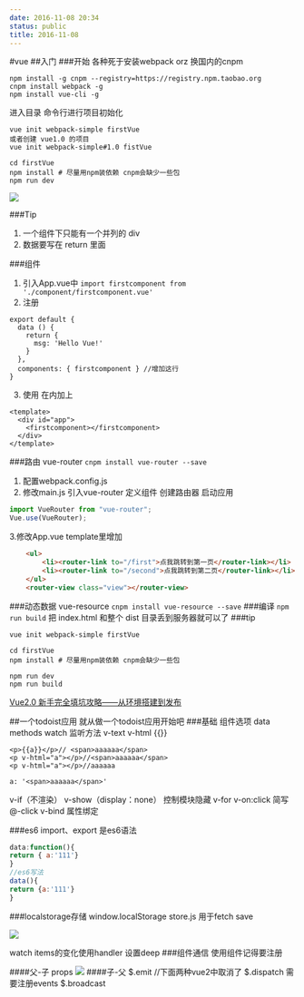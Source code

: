 ```yaml
---
date: 2016-11-08 20:34
status: public
title: 2016-11-08
---
```


#vue
##入门
###开始
各种死于安装webpack  orz
换国内的cnpm
```
npm install -g cnpm --registry=https://registry.npm.taobao.org
cnpm install webpack -g
npm install vue-cli -g

```
进入目录 命令行进行项目初始化
```
vue init webpack-simple firstVue
或者创建 vue1.0 的项目
vue init webpack-simple#1.0 fistVue

cd firstVue
npm install # 尽量用npm装依赖 cnpm会缺少一些包 
npm run dev
```

![](~/23-00-51.jpg)

###Tip
1. 一个组件下只能有一个并列的 div
2. 数据要写在 return 里面

###组件
1. 引入App.vue中 `import firstcomponent from './component/firstcomponent.vue'`
2. 注册 
```
export default {
  data () {
    return {
      msg: 'Hello Vue!'
    }
  },
  components: { firstcomponent } //增加这行
}
```
3. 使用 在<template></template>内加上
```
<template>
  <div id="app">
    <firstcomponent></firstcomponent>
  </div>
</template>
```
###路由 vue-router
`cnpm install vue-router --save`
1. 配置webpack.config.js
2. 修改main.js 引入vue-router
定义组件
创建路由器
启动应用
```js
import VueRouter from "vue-router";
Vue.use(VueRouter);
```
3.修改App.vue
template里增加
```html
    <ul>
        <li><router-link to="/first">点我跳转到第一页</router-link></li>
        <li><router-link to="/second">点我跳转到第二页</router-link></li>
    </ul>
    <router-view class="view"></router-view>
```
###动态数据 vue-resource
`cnpm install vue-resource --save`
###编译
`npm run build`
把 index.html 和整个 dist 目录丢到服务器就可以了
###tip
```
vue init webpack-simple firstVue

cd firstVue
npm install # 尽量用npm装依赖 cnpm会缺少一些包 

npm run dev
npm run build
```
[Vue2.0 新手完全填坑攻略——从环境搭建到发布](http://www.jianshu.com/p/5ba253651c3b)

##一个todoist应用
就从做一个todoist应用开始吧
###基础 组件选项
data
methods
watch 监听方法
v-text v-html {{}}
```
<p>{{a}}</p>// <span>aaaaaa</span>
<p v-html="a"></p>//<span>aaaaaa</span>
<p v-html="a"></p>//aaaaaa

a: '<span>aaaaaa</span>'
```
v-if（不渲染） v-show（display：none） 控制模块隐藏
v-for
v-on:click 简写 @-click
v-bind 属性绑定

###es6
import、export 是es6语法 
```js
data:function(){
return { a:'111'}
}
//es6写法
data(){
return {a:'111'}
}
```  
###localstorage存储
window.localStorage
store.js 用于fetch save

![](~/21-12-25.jpg)

watch items的变化使用handler 设置deep 
###组件通信
使用组件记得要注册

####父-子 props
![](~/21-26-32.jpg)
####子-父
$.emit
//下面两种vue2中取消了
$.dispatch 需要注册events
$.broadcast

